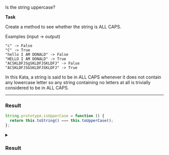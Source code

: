 Is the string uppercase?

**Task**

Create a method to see whether the string is ALL CAPS.

Examples (input -> output)

```
"c" -> False
"C" -> True
"hello I AM DONALD" -> False
"HELLO I AM DONALD" -> True
"ACSKLDFJSgSKLDFJSKLDFJ" -> False
"ACSKLDFJSGSKLDFJSKLDFJ" -> True
```

In this Kata, a string is said to be in ALL CAPS whenever it does not contain any lowercase letter so any string containing no letters at all is trivially considered to be in ALL CAPS.

<hr>

### Result

```js
String.prototype.isUpperCase = function () {
  return this.toString() === this.toUpperCase();
};
```

<details>
  <summary>
    <h3>Result</h3>
  </summary>
  
```js
String.prototype.isUpperCase = function () {
  return this.toString() === this.toUpperCase();
};
```
</details>

